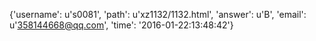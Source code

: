 {'username': u's0081', 'path': u'xz1132/1132.html', 'answer': u'B', 'email': u'358144668@qq.com', 'time': '2016-01-22:13:48:42'}